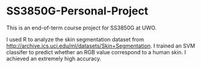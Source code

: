 # SS3850G-Personal-Project
This is an end-of-term course project for SS3850G at UWO. 

I used R to analyze the skin segmentation dataset from http://archive.ics.uci.edu/ml/datasets/Skin+Segmentation.
I trained an SVM classifer to predict whether an RGB value correspond to a human skin.
I achieved an extremely high accuracy.
